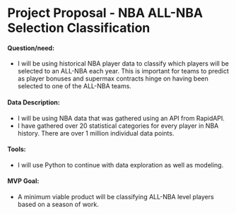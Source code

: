 # Project Proposal - NBA ALL-NBA Selection Classification

#### Question/need:
* I will be using historical NBA player data to classify which players will be selected to an ALL-NBA each year. This is important for teams to predict as player bonuses and supermax contracts hinge on having been selected to one of the ALL-NBA teams.


#### Data Description:
* I will be using NBA data that was gathered using an API from RapidAPI.
* I have gathered over 20 statistical categories for every player in NBA history. There are over 1 million individual data points.


#### Tools:
* I will use Python to continue with data exploration as well as modeling.

#### MVP Goal:
* A minimum viable product will be classifying ALL-NBA level players based on a season of work.
